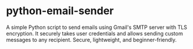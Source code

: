 # python-email-sender
A simple Python script to send emails using Gmail's SMTP server with TLS encryption. It securely takes user credentials and allows sending custom messages to any recipient. Secure, lightweight, and beginner-friendly.
